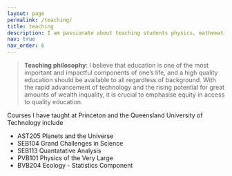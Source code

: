 ```yaml
---
layout: page
permalink: /teaching/
title: teaching
description: I am passionate about teaching students physics, mathematics, statistics and machine learning
nav: true
nav_order: 6
---
```

> **Teaching philosophy**: I believe that education is one of the most important and impactful components of one’s life, and a high quality education should be available to all regardless of background. With the rapid advancement of technology and the rising potential for great amounts of wealth inquality, it is crucial to emphasise equity in access to quality education. 

Courses I have taught at Princeton and the Queensland University of Technology include
* AST205 Planets and the Universe
* SEB104 Grand Challenges in Science
* SEB113 Quantatative Analysis
* PVB101 Physics of the Very Large
* BVB204 Ecology - Statistics Component
